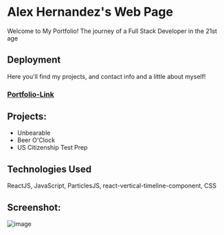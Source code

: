 # Alex Hernandez's Web Page

Welcome to My Portfolio! The journey of a Full Stack Developer in the 21st age

## Deployment
Here you'll find my projects, and contact info and a little about myself!

### [Portfolio-Link](https://alex-hernandez-368e84.netlify.app/)


## Projects:
- Unbearable
- Beer O'Clock
- US Citizenship Test Prep

## Technologies Used
ReactJS, JavaScript, ParticlesJS, react-vertical-timeline-component, CSS




## Screenshot:
![image](https://user-images.githubusercontent.com/94568874/185889225-7e1951a1-c05e-4665-9e49-8cf919968632.png)




